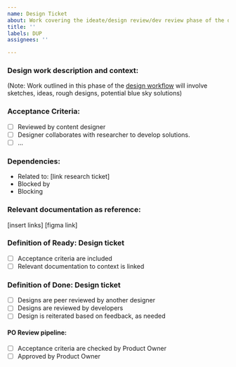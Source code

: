 ```yaml
---
name: Design Ticket
about: Work covering the ideate/design review/dev review phase of the design workflow.
title: ''
labels: DUP
assignees: ''

---
```


### Design work description and context:

(Note: Work outlined in this phase of the [design workflow](https://app.mural.co/t/bcparks2575/m/bcparks2575/1740009580466/581d5ec8e845cefd5dfab701fe51a23292eb742c) will involve sketches, ideas, rough designs, potential blue sky solutions)

### Acceptance Criteria:
- [ ] Reviewed by content designer
- [ ] Designer collaborates with researcher to develop solutions.
- [ ] ...

### Dependencies:
- Related to: [link research ticket]
- Blocked by
- Blocking

### Relevant documentation as reference:
[insert links]
[figma link]

### Definition of Ready: Design ticket

- [ ] Acceptance criteria are included
- [ ] Relevant documentation to context is linked

### Definition of Done: Design ticket
- [ ] Designs are peer reviewed by another designer
- [ ] Designs are reviewed by developers
- [ ] Design is reiterated based on feedback, as needed
#### PO Review pipeline:
- [ ] Acceptance criteria are checked by Product Owner
- [ ] Approved by Product Owner
